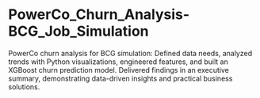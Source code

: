 # PowerCo_Churn_Analysis-BCG_Job_Simulation
 PowerCo churn analysis for BCG simulation: Defined data needs, analyzed trends with Python visualizations, engineered features, and built an XGBoost churn prediction model. Delivered findings in an executive summary, demonstrating data-driven insights and practical business solutions.
